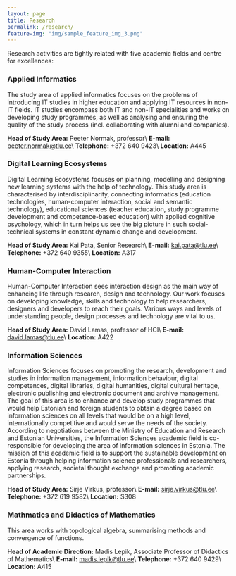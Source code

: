 ```yaml
---
layout: page
title: Research
permalink: /research/
feature-img: "img/sample_feature_img_3.png"
---
```


Research activities are tightly related with five academic fields and centre for excellences:

### Applied Informatics

The study area of applied informatics focuses on the problems of introducing IT studies in higher education and applying IT resources in non-IT fields. IT studies encompass both IT and non-IT specialities and works on developing study programmes, as well as analysing and ensuring the quality of the study process (incl. collaborating with alumni and companies).

**Head of Study Area:** Peeter Normak, professor\\
**E-mail:** peeter.normak@tlu.ee\\
**Telephone:** +372 640 9423\\
**Location:** A445

### Digital Learning Ecosystems

Digital Learning Ecosystems focuses on planning, modelling and designing new learning systems with the help of technology. This study area is characterised by interdisciplinarity, connecting informatics (education technologies, human-computer interaction, social and semantic technology), educational sciences (teacher education, study programme development and competence-based education) with applied cognitive psychology, which in turn helps us see the big picture in such social-technical systems in constant dynamic change and development.

**Head of Study Area:** Kai Pata, Senior Research\\
**E-mail:** kai.pata@tlu.ee\\
**Telephone:** +372 640 9355\\
**Location:** A317

### Human-Computer Interaction

Human-Computer Interaction sees interaction design as the main way of enhancing life through research, design and technology. Our work focuses on developing knowledge, skills and technology to help researchers, designers and developers to reach their goals. Various ways and levels of understanding people, design processes and technology are vital to us.

**Head of Study Area:** David Lamas, professor of HCI\\
**E-mail:** david.lamas@tlu.ee\\
**Location:** A422

### Information Sciences

Information Sciences focuses on promoting the research, development and studies in information management, information behaviour, digital competences, digital libraries, digital humanities, digital cultural heritage, electronic publishing and electronic document and archive management. The goal of this area is to enhance and develop study programmes that would help Estonian and foreign students to obtain a degree based on information sciences on all levels that would be on a high level, internationally competitive and would serve the needs of the society. According to negotiations between the Ministry of Education and Research and Estonian Universities, the Information Sciences academic field is co-responsible for developing the area of information sciences in Estonia. The mission of this academic field is to support the sustainable development on Estonia through helping information science professionals and researchers, applying research, societal thought exchange and promoting academic partnerships.

**Head of Study Area:** Sirje Virkus, professor\\
**E-mail:** sirje.virkus@tlu.ee\\
**Telephone:** +372 619 9582\\
**Location:** S308

### Mathmatics and Didactics of Mathematics

This area works with topological algebra, summarising methods and convergence of functions.

**Head of Academic Direction:** Madis Lepik, Associate Professor of Didactics of Mathematics\\
**E-mail:** madis.lepik@tlu.ee\\
**Telephone:** +372 640 9429\\
**Location:** A415
